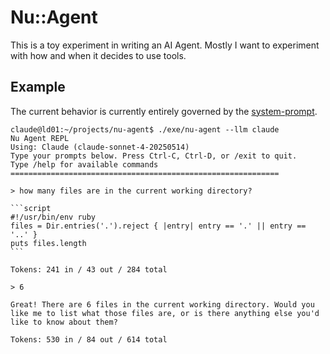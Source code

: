# Nu::Agent

This is a toy experiment in writing an AI Agent.  Mostly I want to experiment with how and when it decides to use tools.


## Example

The current behavior is currently entirely governed by the [system-prompt](lib/nu/agent.rb#L20-L51).

````
claude@ld01:~/projects/nu-agent$ ./exe/nu-agent --llm claude
Nu Agent REPL
Using: Claude (claude-sonnet-4-20250514)
Type your prompts below. Press Ctrl-C, Ctrl-D, or /exit to quit.
Type /help for available commands
============================================================

> how many files are in the current working directory?

```script
#!/usr/bin/env ruby
files = Dir.entries('.').reject { |entry| entry == '.' || entry == '..' }
puts files.length
```

Tokens: 241 in / 43 out / 284 total

> 6

Great! There are 6 files in the current working directory. Would you like me to list what those files are, or is there anything else you'd like to know about them?

Tokens: 530 in / 84 out / 614 total
````
